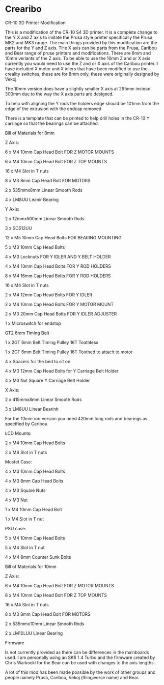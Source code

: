 # Crearibo

CR-10 3D Printer Modification

This is a modification of the CR-10 S4 3D printer. It is a complete change to the Y X and Z axis to imitate the Prusa style printer specifically the Prusa MK2 and MK3 range. The main things provided by this modification are the parts for the Y and Z axis. THe X axis can be parts from the Prusa, Caribou and Bear range of pruse printers and modifications. There are 8mm and 10mm veriants of the Z axis. To be able to use the 10mm Z and or X axis currently you would need to use the Z and or X axis of the Caribou printer. I have included X motor and X idlers that have been modified to use the creality switches, these are for 8mm only, these were originally designed by Vekoj. 

The 10mm version does have a slightly smaller X axis at 295mm instead 300mm due to the way the X axis parts are designed.

To help with aligning the Y rods the holders edge should be 101mm from the edge of the extrusion with the endcap removed.

There is a template that can be printed to help drill holes in the CR-10 Y carriage so that the bearings can be attached.

Bill of Materials for 8mm


Z Axis:

6 x M4 10mm Cap Head Bolt FOR Z MOTOR MOUNTS

6 x M4 10mm Cap Head Bolt FOR Z TOP MOUNTS

16 x M4 Slot in T nuts

8 x M3 8mm Cap Head Bolt FOR MOTORS

2 x 535mmx8mm Linear Smooth Rods

4 x LM8UU Leanir Bearing


Y Axis:

2 x 12mmx500mm Linear Smooth Rods

3 x SCS12UU

12 x M5 10mm Cap Head Bolts FOR BEARING MOUNTING

5 x M3 10mm Cap Head Bolts

4 x M3 Locknuts FOR Y IDLER AND Y BELT HOLDER

4 x M4 10mm Cap Head Bolts FOR Y ROD HOLDERS

8 x M4 16mm Cap Head Bolts FOR Y ROD HOLDERS

16 x M4 Slot in T nuts

2 x M4 12mm Cap Head Bolts FOR Y IDLER

2 x M4 10mm Cap Head Bolts FOR Y MOTOR MOUNT

2 x M3 20mm Cap Head Bolts FOR Y IDLER ADJUSTER

1 x Microswitch for endstop

GT2 6mm Timing Belt

1 x 2GT 6mm Belt Timing Pulley 16T Toothless

1 x 2GT 6mm Belt Timing Pulley 16T Toothed to attach to motor

4 x Spacers for the bed to sit on.

4 x M3 12mm Cap Head Bolts for Y Carriage Belt Holder

4 x M3 Nut Square Y Carriage Belt Holder



X Axis:

2 x 415mmx8mm Linear Smooth Rods

3 x LM8UU Linear Bearinh

For the 10mm rod version you need 420mm long rods and bearings as specified by Caribou.


LCD Mounts:

2 x M4 10mm Cap Head Bolts

2 x M4 Slot in T nuts

Mosfet Case:

4 x M3 10mm Cap Head Bolts

4 x M3 8mm Cap Head Bolts

4 x M3 Square Nuts

4 x M3 Nut

1 x M4 10mm Cap Head Bolt

1 x M4 Slot in T nut


PSU case:

5 x M4 10mm Cap Head Bolts

5 x M4 Slot in T nut

4 x M4 8mm Counter Sunk Bolts


Bill of Materials for 10mm


Z Axis:

6 x M4 10mm Cap Head Bolt FOR Z MOTOR MOUNTS

8 x M4 10mm Cap Head Bolt FOR Z TOP MOUNTS

16 x M4 Slot in T nuts

8 x M3 8mm Cap Head Bolt FOR MOTORS

2 x 535mmx10mm Linear Smooth Rods

2 x LM10LUU Linear Bearing


Firmware

Is not currently provided as there can be differences in the mainboards used. I am personally using an SKR 1.4 Turbo and the firmware created by Chris Warkocki for the Bear can be used with changes to the axis lengths.

A lot of this mod has been made possible by the work of other groups and people namely Prusa, Caribou, Vekoj (thingiverse name) and Bear.
